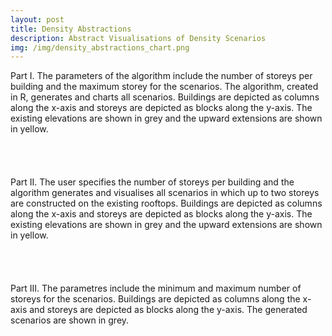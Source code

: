 ```yaml
---
layout: post
title: Density Abstractions
description: Abstract Visualisations of Density Scenarios
img: /img/density_abstractions_chart.png
---
```


<div class="col">
	<img class="col" src="{{ site.baseurl }}/img/density_abstractions_i.png" alt="" title=""/>
</div>

<div class="col three caption">
	Part I. The parameters of the algorithm include the number of storeys per building and the maximum storey for the scenarios. The algorithm, created in R, generates and charts all scenarios. Buildings are depicted as columns along the x-axis and storeys are depicted as blocks along the y-axis. The existing elevations are shown in grey and the upward extensions are shown in yellow.
</div>

<br>
<br>
<br>
<br>

<div class="col">
	<img class="col" src="{{ site.baseurl }}/img/density_abstractions_ii.png" alt="" title=""/>
</div>

<div class="col three caption">
	Part II. The user specifies the number of storeys per building and the algorithm generates and visualises all scenarios in which up to two storeys are constructed on the existing rooftops. Buildings are depicted as columns along the x-axis and storeys are depicted as blocks along the y-axis. The existing elevations are shown in grey and the upward extensions are shown in yellow.
</div>

<br>
<br>
<br>
<br>

<div class="col">
	<img class="col" src="{{ site.baseurl }}/img/density_abstractions_iii.png" alt="" title=""/>
</div>

<div class="col three caption">
	Part III. The parametres include the minimum and maximum number of storeys for the scenarios. Buildings are depicted as columns along the x-axis and storeys are depicted as blocks along the y-axis. The generated scenarios are shown in grey.
</div>
